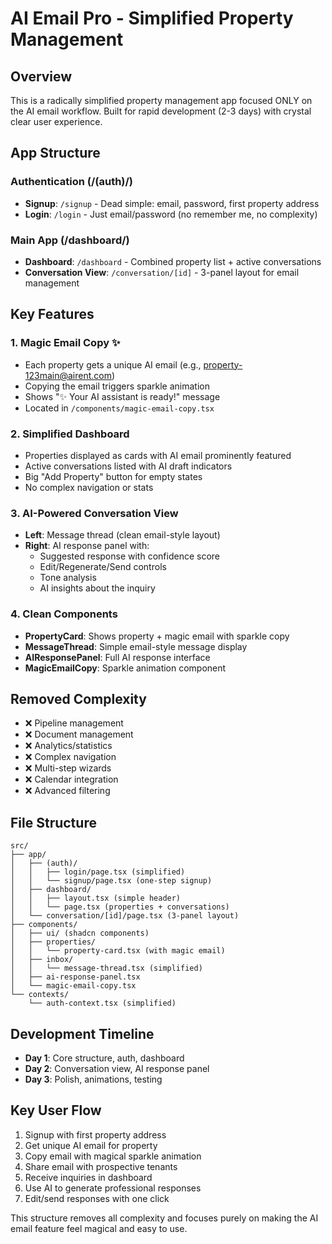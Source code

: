 # AI Email Pro - Simplified Property Management

## Overview
This is a radically simplified property management app focused ONLY on the AI email workflow. Built for rapid development (2-3 days) with crystal clear user experience.

## App Structure

### Authentication (/(auth)/)
- **Signup**: `/signup` - Dead simple: email, password, first property address
- **Login**: `/login` - Just email/password (no remember me, no complexity)

### Main App (/dashboard/)
- **Dashboard**: `/dashboard` - Combined property list + active conversations
- **Conversation View**: `/conversation/[id]` - 3-panel layout for email management

## Key Features

### 1. Magic Email Copy ✨
- Each property gets a unique AI email (e.g., property-123main@airent.com)
- Copying the email triggers sparkle animation
- Shows "✨ Your AI assistant is ready!" message
- Located in `/components/magic-email-copy.tsx`

### 2. Simplified Dashboard
- Properties displayed as cards with AI email prominently featured
- Active conversations listed with AI draft indicators
- Big "Add Property" button for empty states
- No complex navigation or stats

### 3. AI-Powered Conversation View
- **Left**: Message thread (clean email-style layout)
- **Right**: AI response panel with:
  - Suggested response with confidence score
  - Edit/Regenerate/Send controls
  - Tone analysis
  - AI insights about the inquiry

### 4. Clean Components
- **PropertyCard**: Shows property + magic email with sparkle copy
- **MessageThread**: Simple email-style message display
- **AIResponsePanel**: Full AI response interface
- **MagicEmailCopy**: Sparkle animation component

## Removed Complexity
- ❌ Pipeline management
- ❌ Document management  
- ❌ Analytics/statistics
- ❌ Complex navigation
- ❌ Multi-step wizards
- ❌ Calendar integration
- ❌ Advanced filtering

## File Structure
```
src/
├── app/
│   ├── (auth)/
│   │   ├── login/page.tsx (simplified)
│   │   └── signup/page.tsx (one-step signup)
│   ├── dashboard/
│   │   ├── layout.tsx (simple header)
│   │   └── page.tsx (properties + conversations)
│   └── conversation/[id]/page.tsx (3-panel layout)
├── components/
│   ├── ui/ (shadcn components)
│   ├── properties/
│   │   └── property-card.tsx (with magic email)
│   ├── inbox/
│   │   └── message-thread.tsx (simplified)
│   ├── ai-response-panel.tsx
│   └── magic-email-copy.tsx
└── contexts/
    └── auth-context.tsx (simplified)
```

## Development Timeline
- **Day 1**: Core structure, auth, dashboard
- **Day 2**: Conversation view, AI response panel
- **Day 3**: Polish, animations, testing

## Key User Flow
1. Signup with first property address
2. Get unique AI email for property
3. Copy email with magical sparkle animation
4. Share email with prospective tenants
5. Receive inquiries in dashboard
6. Use AI to generate professional responses
7. Edit/send responses with one click

This structure removes all complexity and focuses purely on making the AI email feature feel magical and easy to use.